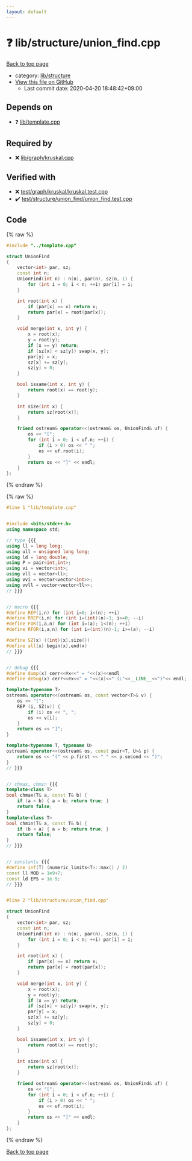 ```yaml
---
layout: default
---
```


<!-- mathjax config similar to math.stackexchange -->
<script type="text/javascript" async
  src="https://cdnjs.cloudflare.com/ajax/libs/mathjax/2.7.5/MathJax.js?config=TeX-MML-AM_CHTML">
</script>
<script type="text/x-mathjax-config">
  MathJax.Hub.Config({
    TeX: { equationNumbers: { autoNumber: "AMS" }},
    tex2jax: {
      inlineMath: [ ['$','$'] ],
      processEscapes: true
    },
    "HTML-CSS": { matchFontHeight: false },
    displayAlign: "left",
    displayIndent: "2em"
  });
</script>

<script type="text/javascript" src="https://cdnjs.cloudflare.com/ajax/libs/jquery/3.4.1/jquery.min.js"></script>
<script src="https://cdn.jsdelivr.net/npm/jquery-balloon-js@1.1.2/jquery.balloon.min.js" integrity="sha256-ZEYs9VrgAeNuPvs15E39OsyOJaIkXEEt10fzxJ20+2I=" crossorigin="anonymous"></script>
<script type="text/javascript" src="../../../assets/js/copy-button.js"></script>
<link rel="stylesheet" href="../../../assets/css/copy-button.css" />


# :question: lib/structure/union_find.cpp

<a href="../../../index.html">Back to top page</a>

* category: <a href="../../../index.html#c4d905b3311a5371af1ce28a5d3ead13">lib/structure</a>
* <a href="{{ site.github.repository_url }}/blob/master/lib/structure/union_find.cpp">View this file on GitHub</a>
    - Last commit date: 2020-04-20 18:48:42+09:00




## Depends on

* :question: <a href="../template.cpp.html">lib/template.cpp</a>


## Required by

* :x: <a href="../graph/kruskal.cpp.html">lib/graph/kruskal.cpp</a>


## Verified with

* :x: <a href="../../../verify/test/graph/kruskal/kruskal.test.cpp.html">test/graph/kruskal/kruskal.test.cpp</a>
* :heavy_check_mark: <a href="../../../verify/test/structure/union_find/union_find.test.cpp.html">test/structure/union_find/union_find.test.cpp</a>


## Code

<a id="unbundled"></a>
{% raw %}
```cpp
#include "../template.cpp"

struct UnionFind
{
    vector<int> par, sz;
    const int n;
    UnionFind(int n) : n(n), par(n), sz(n, 1) {
        for (int i = 0; i < n; ++i) par[i] = i;
    }

    int root(int x) {
        if (par[x] == x) return x;
        return par[x] = root(par[x]);
    }

    void merge(int x, int y) {
        x = root(x);
        y = root(y);
        if (x == y) return;
        if (sz[x] < sz[y]) swap(x, y);
        par[y] = x;
        sz[x] += sz[y];
        sz[y] = 0;
    }

    bool issame(int x, int y) {
        return root(x) == root(y);
    }

    int size(int x) {
        return sz[root(x)];
    }

    friend ostream& operator<<(ostream& os, UnionFind& uf) {
        os << "[";
        for (int i = 0; i < uf.n; ++i) {
            if (i > 0) os << " ";
            os << uf.root(i);
        }
        return os << "]" << endl;
    }
};

```
{% endraw %}

<a id="bundled"></a>
{% raw %}
```cpp
#line 1 "lib/template.cpp"


#include <bits/stdc++.h>
using namespace std;

// type {{{
using ll = long long;
using ull = unsigned long long;
using ld = long double;
using P = pair<int,int>;
using vi = vector<int>;
using vll = vector<ll>;
using vvi = vector<vector<int>>;
using vvll = vector<vector<ll>>;
// }}}


// macro {{{
#define REP(i,n) for (int i=0; i<(n); ++i)
#define RREP(i,n) for (int i=(int)(n)-1; i>=0; --i)
#define FOR(i,a,n) for (int i=(a); i<(n); ++i)
#define RFOR(i,a,n) for (int i=(int)(n)-1; i>=(a); --i)

#define SZ(x) ((int)(x).size())
#define all(x) begin(x),end(x)
// }}}


// debug {{{
#define dump(x) cerr<<#x<<" = "<<(x)<<endl
#define debug(x) cerr<<#x<<" = "<<(x)<<" (L"<<__LINE__<<")"<< endl;

template<typename T>
ostream& operator<<(ostream& os, const vector<T>& v) {
    os << "[";
    REP (i, SZ(v)) {
        if (i) os << ", ";
        os << v[i];
    }
    return os << "]";
}

template<typename T, typename U>
ostream& operator<<(ostream& os, const pair<T, U>& p) {
    return os << "(" << p.first << " " << p.second << ")";
}
// }}}


// chmax, chmin {{{
template<class T>
bool chmax(T& a, const T& b) {
    if (a < b) { a = b; return true; }
    return false;
}
template<class T>
bool chmin(T& a, const T& b) {
    if (b < a) { a = b; return true; }
    return false;
}
// }}}


// constants {{{
#define inf(T) (numeric_limits<T>::max() / 2)
const ll MOD = 1e9+7;
const ld EPS = 1e-9;
// }}}


#line 2 "lib/structure/union_find.cpp"

struct UnionFind
{
    vector<int> par, sz;
    const int n;
    UnionFind(int n) : n(n), par(n), sz(n, 1) {
        for (int i = 0; i < n; ++i) par[i] = i;
    }

    int root(int x) {
        if (par[x] == x) return x;
        return par[x] = root(par[x]);
    }

    void merge(int x, int y) {
        x = root(x);
        y = root(y);
        if (x == y) return;
        if (sz[x] < sz[y]) swap(x, y);
        par[y] = x;
        sz[x] += sz[y];
        sz[y] = 0;
    }

    bool issame(int x, int y) {
        return root(x) == root(y);
    }

    int size(int x) {
        return sz[root(x)];
    }

    friend ostream& operator<<(ostream& os, UnionFind& uf) {
        os << "[";
        for (int i = 0; i < uf.n; ++i) {
            if (i > 0) os << " ";
            os << uf.root(i);
        }
        return os << "]" << endl;
    }
};

```
{% endraw %}

<a href="../../../index.html">Back to top page</a>

